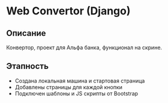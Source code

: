 # Web Convertor (Django)
## Описание
Конвертор, проект для Альфа банка, функционал на скрине.
## Этапность
- Создана локальная машина и стартовая страница
- Добавлены страницы для каждой кнопки
- Подключен шаблоны и JS скрипты от Bootstrap

